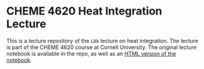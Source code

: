 # CHEME 4620 Heat Integration Lecture
This is a lecture repository of the `L8b` lecture on heat integration. The lecture is part of the CHEME 4620 course at Cornell University. The original lecture notebook is available in the repo, as well as an [HTML version of the notebook](https://htmlview.glitch.me/?https://github.com/varnerlab/CHEME-4620-HeatIntegration-S2025/blob/main/CHEME-4620-L8b-HeatIntegration-S2025.html).
